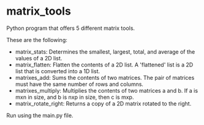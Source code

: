 # matrix_tools
Python program that offers 5 different matrix tools.

These are the following:
  - matrix_stats: Determines the smallest, largest, total, and average of the values of a 2D list.
  - matrix_flatten: Flatten the contents of a 2D list. A 'flattened' list is a 2D list that is converted into a 1D list.
  - matrixes_add: Sums the contents of two matrices. The pair of matrices must have the same number of rows and columns.
  - matrixes_multiply: Multiplies the contents of two matrices a and b. If a is mxn in size, and b is nxp in size, then c is mxp.
  - matrix_rotate_right: Returns a copy of a 2D matrix rotated to the right.
  
Run using the main.py file.
